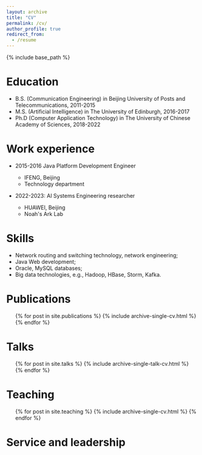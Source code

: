 ```yaml
---
layout: archive
title: "CV"
permalink: /cv/
author_profile: true
redirect_from:
  - /resume
---
```


{% include base_path %}

Education
======
* B.S. (Communication Engineering) in Beijing University of Posts and Telecommunications, 2011-2015
* M.S. (Artificial Intelligence) in The University of Edinburgh, 2016-2017
* Ph.D (Computer Application Technology) in The University of Chinese Academy of Sciences, 2018-2022

Work experience
======
* 2015-2016 Java Platform Development Engineer
  * IFENG, Beijing
  * Technology department

* 2022-2023: AI Systems Engineering researcher
  * HUAWEI, Beijing
  * Noah's Ark Lab
  
Skills
======
* Network routing and switching technology, network engineering;
* Java Web development;
* Oracle, MySQL databases;
* Big data technologies, e.g., Hadoop, HBase, Storm, Kafka.

Publications
======
  <ul>{% for post in site.publications %}
    {% include archive-single-cv.html %}
  {% endfor %}</ul>
  
Talks
======
  <ul>{% for post in site.talks %}
    {% include archive-single-talk-cv.html %}
  {% endfor %}</ul>
  
Teaching
======
  <ul>{% for post in site.teaching %}
    {% include archive-single-cv.html %}
  {% endfor %}</ul>
  
Service and leadership
======
